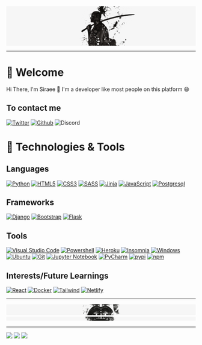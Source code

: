 <img align="center" alt="background" src="https://raw.githubusercontent.com/Siraee/Siraee/main/back.png" />

---

# 🤝 Welcome
Hi There, I'm Siraee 👋 I'm a developer like most people on this platform 😄

## To contact me

[![Twitter](https://img.shields.io/badge/Twitter-1c98eb?style=for-the-badge&logo=twitter&logoColor=white)](https://twitter.com/SiraeeDev)
[![Github](https://img.shields.io/badge/github-0d1117?style=for-the-badge&logo=github&logoColor=white)](https://github.com/Siraee)
![Discord](https://img.shields.io/badge/Discord-Siraee%232463-5662f6?style=for-the-badge&logo=discord&logoColor=white)

# 📌 Technologies & Tools
## Languages
 
[![Python](https://img.shields.io/badge/python-3670A0?style=for-the-badge&logo=python&logoColor=ffdd54)](https://www.python.org/)
[![HTML5](https://img.shields.io/badge/html5-%23E34F26.svg?style=for-the-badge&logo=html5&logoColor=white)](https://developer.mozilla.org/fr/docs/Web/HTML)
[![CSS3](https://img.shields.io/badge/css3-%231572B6.svg?style=for-the-badge&logo=css3&logoColor=white)](https://developer.mozilla.org/fr/docs/Web/CSS)
[![SASS](https://img.shields.io/badge/sass-cf679a?style=for-the-badge&logo=sass&logoColor=white)](https://sass-lang.com/)
[![Jinja](https://img.shields.io/badge/jinja-%23239120.svg?style=for-the-badge&logo=jinja&logoColor=white)](https://jinja.palletsprojects.com/en/3.1.x/)
[![JavaScript](https://img.shields.io/badge/javascript-%23323330.svg?style=for-the-badge&logo=javascript&logoColor=%23F7DF1E)](https://developer.mozilla.org/fr/docs/Web/JavaScript)
[![Postgresql](https://img.shields.io/badge/postgresql-%23316192.svg?style=for-the-badge&logo=postgresql&logoColor=white)](https://www.postgresql.org/)

## Frameworks

[![Django](https://img.shields.io/badge/Django-%23239120.svg?style=for-the-badge&logo=django&logoColor=white)](https://www.djangoproject.com/)
[![Bootstrap](https://img.shields.io/badge/bootstrap-%23430098.svg?style=for-the-badge&logo=bootstrap&logoColor=white)](https://getbootstrap.com/)
[![Flask](https://img.shields.io/badge/flask-%23000.svg?style=for-the-badge&logo=flask&logoColor=white)](https://flask.palletsprojects.com/en/2.1.x/)

## Tools

[![Visual Studio Code](https://img.shields.io/badge/Visual%20Studio%20Code-0078d7.svg?style=for-the-badge&logo=visual-studio-code&logoColor=white)](https://code.visualstudio.com/)
[![Powershell](https://img.shields.io/badge/Powershell-%23121011.svg?style=for-the-badge&logo=powershell&logoColor=white)](https://fr.wikipedia.org/wiki/Windows_PowerShell)
[![Heroku](https://img.shields.io/badge/heroku-%23430098.svg?style=for-the-badge&logo=heroku&logoColor=white)](https://www.heroku.com/)
[![Insomnia](https://img.shields.io/badge/Insomnia-5849b9?style=for-the-badge&logo=insomnia&logoColor=white)](https://insomnia.rest/)
[![Windows](https://img.shields.io/badge/Windows-0078D6?style=for-the-badge&logo=windows&logoColor=white)](https://www.microsoft.com/fr-be/windows)
[![Ubuntu](https://img.shields.io/badge/Ubuntu-E95420?style=for-the-badge&logo=ubuntu&logoColor=white)](https://ubuntu.com/)
[![Git](https://img.shields.io/badge/git-%23F05033.svg?style=for-the-badge&logo=git&logoColor=white)](https://git-scm.com/)
[![Jupyter Notebook](https://img.shields.io/badge/jupyter-%23FA0F00.svg?style=for-the-badge&logo=jupyter&logoColor=white)](https://jupyter.org/)
[![PyCharm](https://img.shields.io/badge/pycharm-1fcf88?style=for-the-badge&logo=pycharm&logoColor=white)](https://www.jetbrains.com/fr-fr/pycharm/)
[![pypi](https://img.shields.io/badge/pypi-006dad?style=for-the-badge&logo=pypi&logoColor=white)](https://pypi.org/)
[![npm](https://img.shields.io/badge/npm-c53635?style=for-the-badge&logo=npm&logoColor=white)](https://www.npmjs.com/)

## Interests/Future Learnings

[![React](https://img.shields.io/badge/react-%2320232a.svg?style=for-the-badge&logo=react&logoColor=%2361DAFB)](https://fr.reactjs.org/)
[![Docker](https://img.shields.io/badge/docker-%230db7ed.svg?style=for-the-badge&logo=docker&logoColor=white)](https://www.docker.com/)
[![Tailwind](https://img.shields.io/badge/tailwind-38bdf8?style=for-the-badge&logo=tailwindcss&logoColor=white)](https://tailwindcss.com/)
[![Netlify](https://img.shields.io/badge/netlify-273bd7?style=for-the-badge&logo=netlify&logoColor=white)](https://www.netlify.com/)

---

<img align="center" alt="background" src="https://raw.githubusercontent.com/Siraee/Siraee/main/back-vador.png" />
<img align="center" alt="background" src="https://raw.githubusercontent.com/Siraee/Siraee/main/back-vador1.png" />

---

[![](https://komarev.com/ghpvc/?username=Siraee&color=yellow&style=for-the-badge)](#)
[![](https://img.shields.io/badge/Experience-Junior-green?style=for-the-badge)](#)
[![](https://img.shields.io/badge/Languages-Fran%C3%A7ais%20%2F%20English%20-blue?style=for-the-badge)](#)
